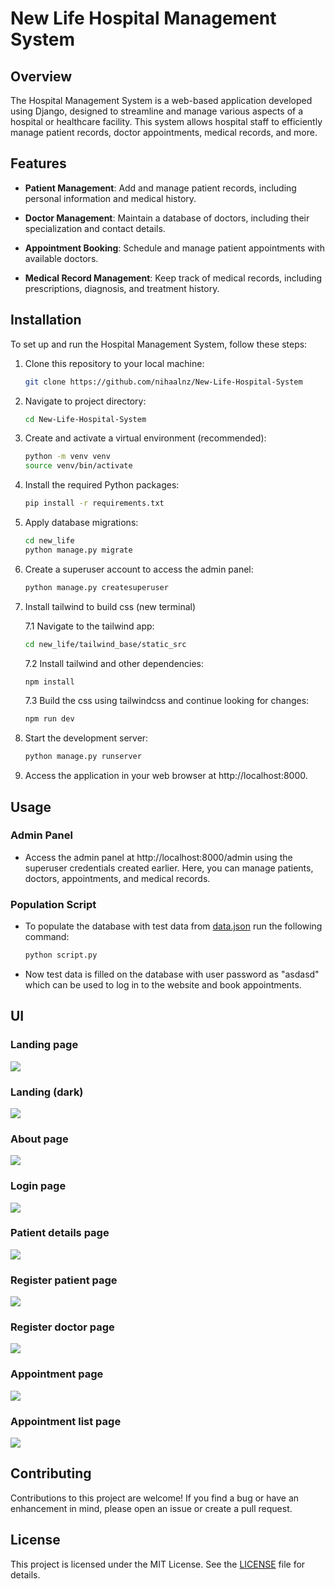 # New Life Hospital Management System

## Overview
The Hospital Management System is a web-based application developed using Django, designed to streamline and manage various aspects of a hospital or healthcare facility. This system allows hospital staff to efficiently manage patient records, doctor appointments, medical records, and more.

## Features
- **Patient Management**: Add and manage patient records, including personal information and medical history.

- **Doctor Management**: Maintain a database of doctors, including their specialization and contact details.

- **Appointment Booking**: Schedule and manage patient appointments with available doctors.

- **Medical Record Management**: Keep track of medical records, including prescriptions, diagnosis, and treatment history.

## Installation
To set up and run the Hospital Management System, follow these steps:

1. Clone this repository to your local machine:
    ```bash
    git clone https://github.com/nihaalnz/New-Life-Hospital-System
    ```
2. Navigate to project directory:
    ```bash
    cd New-Life-Hospital-System
    ```
3. Create and activate a virtual environment (recommended):
    ```bash
    python -m venv venv
    source venv/bin/activate
    ```
4. Install the required Python packages:
    ```bash
    pip install -r requirements.txt
    ```
5. Apply database migrations:
    ```bash
    cd new_life
    python manage.py migrate
    ```
6. Create a superuser account to access the admin panel:
    ```bash
    python manage.py createsuperuser
    ```
7. Install tailwind to build css (new terminal)

    7.1 Navigate to the tailwind app:
        
    ```bash
    cd new_life/tailwind_base/static_src
    ```
    7.2 Install tailwind and other dependencies:
    ```bash
    npm install
    ```
    7.3 Build the css using tailwindcss and continue looking for changes:
    ```bash
    npm run dev
    ```

8. Start the development server:
    ```bash
    python manage.py runserver
    ```
9. Access the application in your web browser at http://localhost:8000.

## Usage
### Admin Panel
- Access the admin panel at http://localhost:8000/admin using the superuser credentials created earlier. Here, you can manage patients, doctors, appointments, and medical records.

### Population Script
- To populate the database with test data from [data.json]("/data.json) run the following command:
    ```bash
    python script.py
    ```
- Now test data is filled on the database with user password as "asdasd" which can be used to log in to the website and book appointments.

## UI
### Landing page
<img src="UI/landing.png">

### Landing (dark)
<img src="UI/landing-dark.png">

### About page
<img src="UI/about.png">

### Login page
<img src="UI/login.png">

### Patient details page
<img src="UI/detail.png">

### Register patient page
<img src="UI/patient-register.png">

### Register doctor page
<img src="UI/doctor-register.png">

### Appointment page
<img src="UI/appointment.png">

### Appointment list page
<img src="UI/appointment-list.png">

## Contributing
Contributions to this project are welcome! If you find a bug or have an enhancement in mind, please open an issue or create a pull request.

## License
This project is licensed under the MIT License. See the [LICENSE](/LICENSE) file for details.